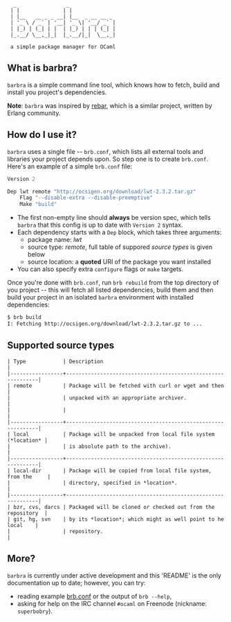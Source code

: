 ```
  _                _
 | |              | |
 | |__   __ _ _ __| |__  _ __ __ _
 | '_ \ / _` | '__| '_ \| '__/ _` |
 | |_) | (_| | |  | |_) | | | (_| |
 |_.__/ \__,_|_|  |_.__/|_|  \__,_|

 a simple package manager for OCaml
```

## What is barbra?

`barbra` is a simple command line tool, which knows how to fetch, build
and install you project's dependencies.

**Note**: `barbra` was inspired by [rebar](https://github.com/basho/rebar),
which is a similar project, written by Erlang community.


## How do I use it?

`barbra` uses a single file -- `brb.conf`, which lists all external
tools and libraries your project depends upon. So step one is
to create `brb.conf`. Here's an example of a simple `brb.conf`
file:

```ocaml
Version 2

Dep lwt remote "http://ocsigen.org/download/lwt-2.3.2.tar.gz"
    Flag "--disable-extra --disable-preemptive"
    Make "build"
```

* The first non-empty line should **always** be version spec, which
  tells `barbra` that this config is up to date with `Version 2`
  syntax.
* Each dependency starts with a `Dep` block, which takes three
  arguments:
  * package name: *lwt*
  * source type: *remote*, full table of suppored *source types*
    is given below
  * source location: a **quoted** URI of the package you want
    installed
* You can also specify extra `configure` flags or `make` targets.

Once you're done with `brb.conf`, run `brb rebuild` from the top
directory of you project -- this will fetch all listed dependencies,
build them and then build your project in an isolated `barbra`
environment with installed dependencies:

```bash
$ brb build
I: Fetching http://ocsigen.org/download/lwt-2.3.2.tar.gz to ...
```

## Supported source types

    | Type            | Description                                                 |
    |-----------------+-------------------------------------------------------------|
    | remote          | Package will be fetched with curl or wget and then          |
    |                 | unpacked with an appropriate archiver.                      |
    |                 |                                                             |
    |-----------------+-------------------------------------------------------------|
    | local           | Package will be unpacked from local file system (*location* |
    |                 | is absolute path to the archive).                           |
    |-----------------+-------------------------------------------------------------|
    | local-dir       | Package will be copied from local file system, from the     |
    |                 | directory, specified in *location*.                         |
    |-----------------+-------------------------------------------------------------|
    | bzr, cvs, darcs | Packaged will be cloned or checked out from the repository  |
    | git, hg, svn    | by its *location*; which might as well point to he local    |
    |                 | repository.                                                 |

## More?

`barbra` is currently under active development and this 'README' is
the only documentation up to date; however, you can try:

* reading example
  [brb.conf](https://github.com/camlunity/barbra/blob/master/brb.conf)
  or the output of `brb --help`,
* asking for help on the IRC channel `#ocaml` on Freenode (nickname: `superbobry`).
